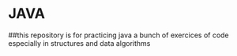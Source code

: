# JAVA
##this repository is for practicing java 
a bunch of exercices of code especially in structures and data algorithms
